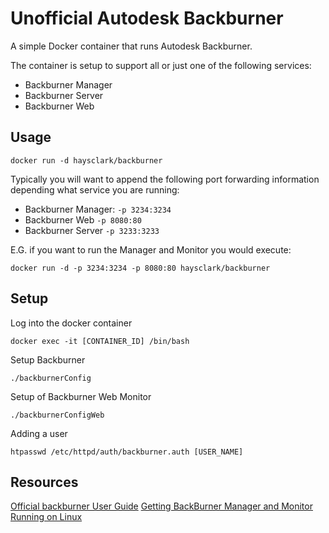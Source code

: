 Unofficial Autodesk Backburner
==============================

A simple Docker container that runs Autodesk Backburner.

The container is setup to support all or just one of the following services:
 - Backburner Manager
 - Backburner Server
 - Backburner Web

Usage
-----

    docker run -d haysclark/backburner

Typically you will want to append the following port forwarding information depending what service you are running:

 - Backburner Manager: ```-p 3234:3234```
 - Backburner Web ```-p 8080:80```
 - Backburner Server ```-p 3233:3233```

E.G. if you want to run the Manager and Monitor you would execute:

    docker run -d -p 3234:3234 -p 8080:80 haysclark/backburner

Setup
-----

Log into the docker container

    docker exec -it [CONTAINER_ID] /bin/bash

Setup Backburner

    ./backburnerConfig

Setup of Backburner Web Monitor

	./backburnerConfigWeb

Adding a user

	htpasswd /etc/httpd/auth/backburner.auth [USER_NAME]

Resources
------------
[Official backburner User Guide](http://download.autodesk.com/us/systemdocs/pdf/backburner2011_user_guide.pdf)
[Getting BackBurner Manager and Monitor Running on Linux](https://www.youtube.com/watch?v=UKOr1R6tO34)
